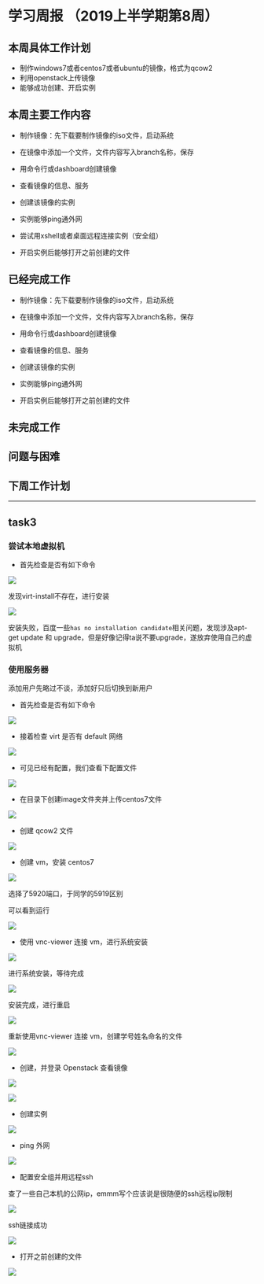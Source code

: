 # 学习周报 （2019上半学期第8周）

## 本周具体工作计划

- 制作windows7或者centos7或者ubuntu的镜像，格式为qcow2
- 利用openstack上传镜像
- 能够成功创建、开启实例

## 本周主要工作内容

- 制作镜像：先下载要制作镜像的iso文件，启动系统

- 在镜像中添加一个文件，文件内容写入branch名称，保存

- 用命令行或dashboard创建镜像

- 查看镜像的信息、服务

- 创建该镜像的实例

- 实例能够ping通外网

- 尝试用xshell或者桌面远程连接实例（安全组）

- 开启实例后能够打开之前创建的文件

## 已经完成工作

- 制作镜像：先下载要制作镜像的iso文件，启动系统

- 在镜像中添加一个文件，文件内容写入branch名称，保存

- 用命令行或dashboard创建镜像

- 查看镜像的信息、服务

- 创建该镜像的实例

- 实例能够ping通外网

- 开启实例后能够打开之前创建的文件

## 未完成工作




## 问题与困难



## 下周工作计划


---

## task3

### 尝试本地虚拟机

- 首先检查是否有如下命令 

![](./image/3_01.png)

发现virt-install不存在，进行安装

![](./image/3_02.png)

安装失败，百度一些`has no installation candidate`相关问题，发现涉及apt-get update 和 upgrade，但是好像记得ta说不要upgrade，遂放弃使用自己的虚拟机

### 使用服务器

添加用户先略过不谈，添加好只后切换到新用户

- 首先检查是否有如下命令 

![](./image/3_03.png)

- 接着检查 virt 是否有 default 网络 

![](./image/3_04.png)

- 可见已经有配置，我们查看下配置文件

![](./image/3_05.png)

- 在目录下创建image文件夹并上传centos7文件

![](./image/3_06.png)

- 创建 qcow2 文件 

![](./image/3_07.png)

- 创建 vm，安装 centos7 

![](./image/3_08.png)

选择了5920端口，于同学的5919区别

可以看到运行

![](./image/3_09.png)


- 使用 vnc-viewer 连接 vm，进行系统安装 

![](./image/3_10.png)

进行系统安装，等待完成

![](./image/3_11.png)

安装完成，进行重启

![](./image/3_12.png)

重新使用vnc-viewer 连接 vm，创建学号姓名命名的文件

![](./image/3_13.png)

- 创建，并登录 Openstack 查看镜像 

![](./image/3_14.png)


![](./image/3_15.png)

- 创建实例

![](./image/3_16.png)

- ping 外网

![](./image/3_17.png)

- 配置安全组并用远程ssh

查了一些自己本机的公网ip，emmm写个应该说是很随便的ssh远程ip限制

![](./image/3_19.png)

ssh链接成功

![](./image/3_18.png)



- 打开之前创建的文件

![](./image/3_20.png)